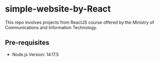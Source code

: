 # simple-website-by-React
This repo involves projects from ReactJS course offered by the Ministry of Communications and Information Technology.

Pre-requisites
--------------
- Node.js Version: 14.17.5

